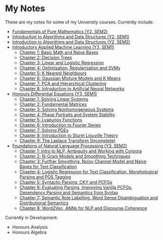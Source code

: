 <h1> My Notes</h1>

These are my notes for some of my University courses. Currently include:

- [Fundamentals of Pure Mathematics (Y2, SEM2)](https://alv31415.github.io/notes/FPM/FPM.pdf)
- [Introduction to Algorithms and Data Structures (Y2, SEM1)](https://alv31415.github.io/notes/IADS/IADS-Sem1.pdf)
- [Introduction to Algorithms and Data Structures (Y2, SEM2)](https://alv31415.github.io/notes/IADS/IADS-Sem2.pdf)
- [Introductory Applied Machine Learning (Y3, SEM1)](https://github.com/alv31415/notes/tree/master/IAML)
    - [Chapter 1: Basic Math and Naive Bayes](https://alv31415.github.io/notes/IAML/W1-2-MathNB.pdf)
    - [Chapter 2: Decision Trees](https://alv31415.github.io/notes/IAML/W3-DecisionTrees.pdf)
    - [Chapter 3: Linear and Logistic Regression](https://alv31415.github.io/notes/IAML/W4-Regression.pdf)
    - [Chapter 4: Optimisation, Regularisation and SVMs](https://alv31415.github.io/notes/IAML/W5-SVMs.pdf)
    - [Chapter 5: K Nearest Neighbours](https://alv31415.github.io/notes/IAML/W6-kNNs.pdf)
    - [Chapter 6: Gaussian Mixture Models and K Means](https://alv31415.github.io/notes/IAML/W7-GMMs-KMeans.pdf)
    - [Chapter 7: PCA and Hierarchical Clustering](https://alv31415.github.io/notes/IAML/W8-PCA-HierClust.pdf)
    - [Chapter 8: Introduction to Artificial Neural Networks](https://alv31415.github.io/notes/IAML/W9-ANNs.pdf)
- [Honours Differential Equations (Y3, SEM1)](https://github.com/alv31415/notes/tree/master/HDEQ)
    - [Chapter 1: Solving Linear Systems](https://alv31415.github.io/notes/HDEQ/W1-SolvingSystems.pdf)
    - [Chapter 2: Fundamental Matrices](https://alv31415.github.io/notes/HDEQ/W2-FundamentalMatrices.pdf)
    - [Chapter 3: Solving Nonhomogeneous Systems](https://alv31415.github.io/notes/HDEQ/W3-NonHomogeneous.pdf)
    - [Chapter 4: Phase Portraits and System Stability](https://alv31415.github.io/notes/HDEQ/W4-PhaseStability.pdf)
    - [Chapter 5: Lyapunov Functions](https://alv31415.github.io/notes/HDEQ/W5-Lyapunov.pdf)
    - [Chapter 6: Introduction to Fourier Series](https://alv31415.github.io/notes/HDEQ/W6-Fourier.pdf)
    - [Chapter 7: Solving PDEs](https://alv31415.github.io/notes/HDEQ/W7-PDEs.pdf)
    - [Chapter 8: Introduction to Sturm Liouville Theory](https://alv31415.github.io/notes/HDEQ/W8-SLT.pdf)
    - [Chapter 9: The Laplace Transform (Incomplete)](https://alv31415.github.io/notes/HDEQ/W9-Laplace.pdf)
- [Foundations of Natural Language Processing (Y3, SEM2)](https://github.com/alv31415/notes/tree/master/FNLP)
    - [Chapter 1: Intro to NLP, Ambiguity and Working with Corpora](https://github.com/alv31415/notes/FNLP/W1-AmbiguityCorpora.pdf)
    - [Chapter 2: N-Gram Models and Smoothing Techniques](https://github.com/alv31415/notes/blob/master/FNLP/W2-NGramSmooth.pdf)
    - [Chapter 3: Further Smoothing, Noisy Channel Model and Naive Bayes for Text Classification](https://github.com/alv31415/notes/blob/master/FNLP/W3-ML4NLP.pdf)
    - [Chapter 4: Logistic Regression for Text Classification, Morphological Parsing and POS Tagging](https://github.com/alv31415/notes/blob/master/FNLP/W4-LRPOSTag.pdf)
    - [Chapter 5: Syntactic Parsing, CKY and PCFGs](https://github.com/alv31415/notes/blob/master/FNLP/W6-CYKParse.pdf)
    - [Chapter 6: Evaluating Parsing, Improving Vanilla PCFGs, Dependency Parsing and Semantics from Syntax](https://github.com/alv31415/notes/blob/master/FNLP/W7-DepParse.pdf)
    - [Chapter 7: Semantic Role Labelling, Word Sense Disambiguation and Distributional Semantics](https://github.com/alv31415/notes/blob/master/FNLP/W8-LexSemSRL.pdf)
    - [Chapter 8: Word2Vec, ANNs for NLP and Discourse Coherence](https://github.com/alv31415/notes/blob/master/FNLP/W9-ANNs4NLP.pdf)

Currently in Development:

- Honours Analysis
- Honours Algebra
